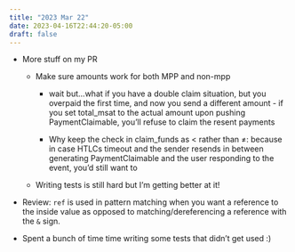```yaml
---
title: "2023 Mar 22"
date: 2023-04-16T22:44:20-05:00
draft: false
---
```


- More stuff on my PR

    - Make sure amounts work for both MPP and non-mpp

        - wait but…what if you have a double claim situation, but you overpaid the first time, and now you send a different amount - if you set total_msat to the actual amount upon pushing PaymentClaimable, you’ll refuse to claim the resent payments

        - Why keep the check in claim_funds as < rather than ≠: because in case HTLCs timeout and the sender resends in between generating PaymentClaimable and the user responding to the event, you’d still want to
    - Writing tests is still hard but I’m getting better at it!
- Review: `ref` is used in pattern matching when you want a reference to the inside value as opposed to matching/dereferencing a reference with the `&` sign.
- Spent a bunch of time time writing some tests that didn’t get used :)

